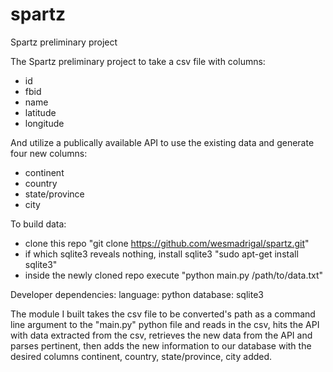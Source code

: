 spartz
======

Spartz preliminary project


The Spartz preliminary project to take a csv file with columns:
  - id
  - fbid
  - name
  - latitude
  - longitude

And utilize a publically available API to use the existing data and generate four new columns:
  - continent
  - country
  - state/province
  - city


To build data:
  - clone this repo "git clone https://github.com/wesmadrigal/spartz.git"
  - if which sqlite3 reveals nothing, install sqlite3
    "sudo apt-get install sqlite3"
  - inside the newly cloned repo execute
    "python main.py /path/to/data.txt"
  



Developer dependencies:
  language: python
  database: sqlite3

  
The module I built takes the csv file to be converted's path as a command line argument to the "main.py"
python file and reads in the csv, hits the API with data extracted from the csv, retrieves the new data
from the API and parses pertinent, then adds the new information to our database with the desired columns
continent, country, state/province, city added.

